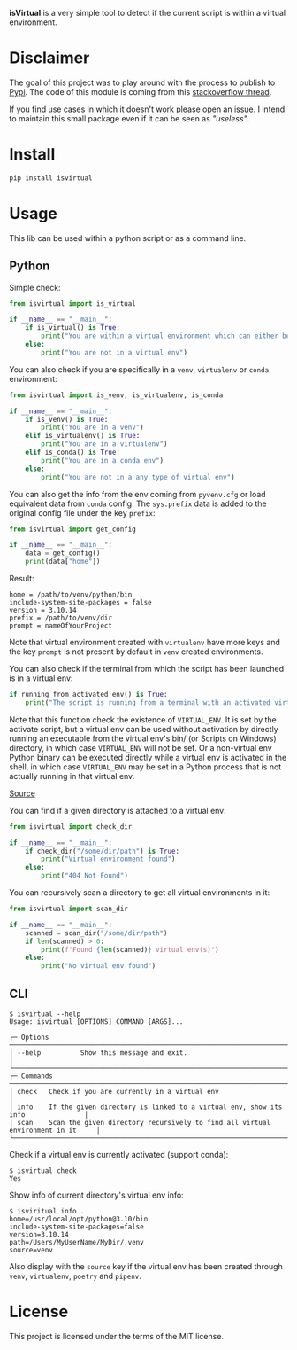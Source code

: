 **isVirtual** is a very simple tool to detect if the current script is within a virtual environment.

# Disclaimer

The goal of this project was to play around with the process to publish to [Pypi](https://pypi.org). The code of this module is coming from this [stackoverflow thread](https://stackoverflow.com/questions/1871549/how-to-determine-if-python-is-running-inside-a-virtualenv).

If you find use cases in which it doesn't work please open an [issue](https://github.com/AlexMili/isVirtual/issues). I intend to maintain this small package even if it can be seen as *"useless"*.

# Install

```bash
pip install isvirtual
```

# Usage

This lib can be used within a python script or as a command line.

## Python
Simple check:
```python
from isvirtual import is_virtual

if __name__ == "__main__":
    if is_virtual() is True:
        print("You are within a virtual environment which can either be venv, virtualenv or conda.")
    else:
        print("You are not in a virtual env")
```

You can also check if you are specifically in a `venv`, `virtualenv` or `conda` environment:
```python
from isvirtual import is_venv, is_virtualenv, is_conda

if __name__ == "__main__":
    if is_venv() is True:
        print("You are in a venv")
    elif is_virtualenv() is True:
        print("You are in a virtualenv")
    elif is_conda() is True:
        print("You are in a conda env")
    else:
        print("You are not in a any type of virtual env")
```

You can also get the info from the env coming from `pyvenv.cfg` or load equivalent data from `conda` config. The `sys.prefix` data is added to the original config file under the key `prefix`:
```python
from isvirtual import get_config

if __name__ == "__main__":
    data = get_config()
    print(data["home"])
```
Result:
```console
home = /path/to/venv/python/bin
include-system-site-packages = false
version = 3.10.14
prefix = /path/to/venv/dir
prompt = nameOfYourProject
```

Note that virtual environment created with `virtualenv` have more keys and the key `prompt` is not present by default in `venv` created environments.

You can also check if the terminal from which the script has been launched is in a virtual env:
```python
if running_from_activated_env() is True:
    print("The script is running from a terminal with an activated virtual env")
```

Note that this function check the existence of `VIRTUAL_ENV`. It is set by the activate script, but a virtual env can be used without activation by directly running an executable from the virtual env's bin/ (or Scripts on Windows) directory, in which case `VIRTUAL_ENV` will not be set. Or a non-virtual env Python binary can be executed directly while a virtual env is activated in the shell, in which case `VIRTUAL_ENV` may be set in a Python process that is not actually running in that virtual env.

[Source](https://stackoverflow.com/a/1883251)

You can find if a given directory is attached to a virtual env:
```python
from isvirtual import check_dir

if __name__ == "__main__":
    if check_dir("/some/dir/path") is True:
        print("Virtual environment found")
    else:
        print("404 Not Found")
```

You can recursively scan a directory to get all virtual environments in it:
```python
from isvirtual import scan_dir

if __name__ == "__main__":
    scanned = scan_dir("/some/dir/path")
    if len(scanned) > 0:
        print(f"Found {len(scanned)} virtual env(s)")
    else:
        print("No virtual env found")
```

## CLI
```console
$ isvirtual --help
Usage: isvirtual [OPTIONS] COMMAND [ARGS]...

╭─ Options ──────────────────────────────────────────────────────────────────────────────╮
│ --help          Show this message and exit.                                            │
╰────────────────────────────────────────────────────────────────────────────────────────╯
╭─ Commands ─────────────────────────────────────────────────────────────────────────────╮
│ check   Check if you are currently in a virtual env                                    │
│ info    If the given directory is linked to a virtual env, show its info               │
│ scan    Scan the given directory recursively to find all virtual environment in it     │
╰────────────────────────────────────────────────────────────────────────────────────────╯
```

Check if a virtual env is currently activated (support conda):
```console
$ isvirtual check
Yes
```

Show info of current directory's virtual env info:
```console
$ isviritual info .
home=/usr/local/opt/python@3.10/bin
include-system-site-packages=false
version=3.10.14
path=/Users/MyUserName/MyDir/.venv
source=venv
```
Also display with the `source` key if the virtual env has been created through `venv`, `virtualenv`, `poetry` and `pipenv`.

# License

This project is licensed under the terms of the MIT license.
